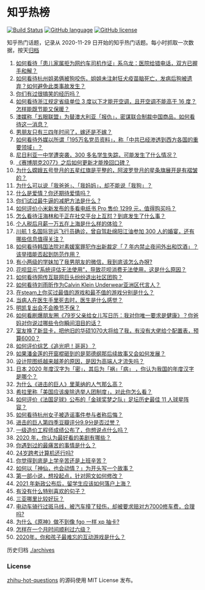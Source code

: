 # 知乎热榜
[![Build Status](https://github.com/ToWeLong/zhihu-hot-questions/workflows/CI/badge.svg)](https://github.com/ToWeLong/zhihu-hot-questions/actions)
[![GitHub language](https://img.shields.io/badge/language-golang-orange.svg)](https://golang.org/)
[![GitHub license](https://img.shields.io/github/license/ToWeLong/zhihu-hot-questions)](https://github.com/ToWeLong/zhihu-hot-questions/blob/main/LICENSE)

知乎热门话题，记录从 2020-11-29 日开始的知乎热门话题。每小时抓取一次数据，按天[归档](./archives)

<!-- BEGIN -->

1. [如何看待「患儿家属拒为网约车司机作证」系乌龙：医院给错电话，双方已握手和解？](https://www.zhihu.com/question/434960669)
1. [如何看待杭州姐弟俩被狗咬伤，姐姐未注射狂犬疫苗脑死亡，发病后狗被遗弃？如何避免此类事故发生？](https://www.zhihu.com/question/434831161)
1. [你们有过很搞笑的经历吗？](https://www.zhihu.com/question/374540705)
1. [如何看待浙江规定省级单位 3 度以下才能开空调，且开空调不能高于 16 度？怎样能既节能又保暖？](https://www.zhihu.com/question/434854787)
1. [澳媒称「五眼联盟」为替澳大利亚「报仇」，密谋联合制裁中国商品，如何看待这一消息？](https://www.zhihu.com/question/434846178)
1. [男朋友只有三四年时间了，嫁还是不嫁？](https://www.zhihu.com/question/434730359)
1. [如何看待外媒以所谓「195万名党员资料」，称「中共已经渗透到西方各国的重要领域」？](https://www.zhihu.com/question/434937513)
1. [尼日利亚一中学遭突袭，300 多名学生失踪，可能发生了什么情况？](https://www.zhihu.com/question/434745768)
1. [《赛博朋克2077》之后如何更新才能挽回口碑？](https://www.zhihu.com/question/434839363)
1. [为什么嫦娥五号登月的五星红旗是平整的，阿波罗登月的星条旗展开是有褶皱的？](https://www.zhihu.com/question/433510446)
1. [为什么可以说「我爸爸」、「我妈妈」，却不能说「我狗」？](https://www.zhihu.com/question/60595525)
1. [什么是爱情？你还期待爱情吗？](https://www.zhihu.com/question/314617726)
1. [你们试过最牛逼的减肥方法是什么 ?](https://www.zhihu.com/question/357332126)
1. [如何评价小米新发布的多看电纸书 Pro 售价 1299 元，值得购买吗？](https://www.zhihu.com/question/434910059)
1. [怎么看待汪海林和于正在社交平台上互怼？到底发生了什么事？](https://www.zhihu.com/question/434797900)
1. [个人税后月薪一万五在上海是什么样的体验？](https://www.zhihu.com/question/277693876)
1. [川航 1 名国际货运飞行员确诊，曾自驾赴绵阳江油参加 300 人的婚宴，还有哪些信息值得关注？](https://www.zhihu.com/question/434918132)
1. [如何看待韩国法院对素媛案罪犯作出新裁定「 7 年内禁止夜间外出和饮酒」？该举措能否起到防范作用？](https://www.zhihu.com/question/434907061)
1. [有小两级的学妹加了我男朋友的微信，我到底该怎么办呀?](https://www.zhihu.com/question/420446780)
1. [花呗显示“系统评估无法使用”，导致花呗消费无法使用，这是什么原因？](https://www.zhihu.com/question/434647345)
1. [如何看待网传互联网巨头纷纷退出社区团购？](https://www.zhihu.com/question/434473128)
1. [如何看待刘雨昕作为Calvin Klein Underwear亚洲区代言人？](https://www.zhihu.com/question/434968538)
1. [在steam上你买过最值的游戏和最不值的游戏分别是什么？](https://www.zhihu.com/question/416084021)
1. [当病人在医生手里死去时，医生是什么感觉？](https://www.zhihu.com/question/426035276)
1. [明凯复出会不会晚节不保？](https://www.zhihu.com/question/434830110)
1. [如何看刷爆朋友圈《79岁父亲给女儿写日历：我对你唯一要求是健康》？你爸妈对你说过哪些令你瞬间泪目的话？](https://www.zhihu.com/question/434771944)
1. [室友换了新显卡，把他旧的华硕1070大将给了我，有没有大佬给个配置表，预算6000？](https://www.zhihu.com/question/434563943)
1. [如何评价综艺《追光吧！哥哥》？](https://www.zhihu.com/question/430985170)
1. [如果潘金莲的开窗棍砸到的是郭德纲那后续故事又会如何发展？](https://www.zhihu.com/question/434665076)
1. [设计院图纸越来越差的原因，是因为高端人才流失吗？](https://www.zhihu.com/question/433743163)
1. [日本 2020 年度汉字为「密」，其后为「祸」「病」 ，你认为我国的年度汉字是哪个？](https://www.zhihu.com/question/434894056)
1. [为什么《进击的巨人》里莱纳的人气那么高？](https://www.zhihu.com/question/433806648)
1. [希拉里称「美国应该废除选举人团制度」，对此你怎么看？](https://www.zhihu.com/question/434965802)
1. [如何评价《法国足球》公布的「金球奖梦之队」足坛历史最佳 11 人球星阵容？](https://www.zhihu.com/question/434882682)
1. [如何看待杭州女子被造谣事件参与者称后悔？](https://www.zhihu.com/question/434901364)
1. [进击的巨人第四季豆瓣评分9.9分是否过誉？](https://www.zhihu.com/question/433832329)
1. [一级造价工程师成绩公布了，你想说点什么吗？](https://www.zhihu.com/question/434317831)
1. [2020 年，你认为最好看的美剧有哪些？](https://www.zhihu.com/question/433710195)
1. [你遇到过的最痛苦的事情是什么？](https://www.zhihu.com/question/433016687)
1. [24岁跨考计算机还行吗?](https://www.zhihu.com/question/430920217)
1. [你觉得到底是上学辛苦还是上班辛苦？](https://www.zhihu.com/question/420676486)
1. [如何以「神仙，也会动情？」为开头写一个故事？](https://www.zhihu.com/question/432901492)
1. [第一部小说，想投起点，针对网文如何修改？](https://www.zhihu.com/question/434763299)
1. [2021 年新政公布后，留学生应该如何落户上海？](https://www.zhihu.com/question/434210661)
1. [有没有什么特别喜欢的句子？](https://www.zhihu.com/question/433958053)
1. [三亚哪里比较好玩？](https://www.zhihu.com/question/281799285)
1. [电动车骑行过斑马线，被汽车撞了轻伤，却被要求赔对方7000修车费，合理吗?](https://www.zhihu.com/question/434689655)
1. [为什么《原神》做不到像 fgo 一样 xp 抽卡?](https://www.zhihu.com/question/433800012)
1. [怎样在一个月时间顺利过六级？](https://www.zhihu.com/question/30033713)
1. [2020年，你和孩子最难忘的互动游戏是什么？](https://www.zhihu.com/question/434392926)

<!-- END -->

历史归档 [./archives](./archives)


### License
[zhihu-hot-questions](https://github.com/towelong/zhihu-hot-questions) 的源码使用 MIT License 发布。